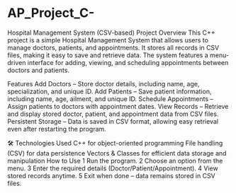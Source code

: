# AP_Project_C-

 Hospital Management System (CSV-based)
 Project Overview
This C++ project is a simple Hospital Management System that allows users to manage doctors, patients, and appointments. It stores all records in CSV files, making it easy to save and retrieve data. The system features a menu-driven interface for adding, viewing, and scheduling appointments between doctors and patients.

Features
 Add Doctors – Store doctor details, including name, age, specialization, and unique ID.
 Add Patients – Save patient information, including name, age, ailment, and unique ID.
 Schedule Appointments – Assign patients to doctors with appointment dates.
 View Records – Retrieve and display stored doctor, patient, and appointment data from CSV files.
 Persistent Storage – Data is saved in CSV format, allowing easy retrieval even after restarting the program.

🛠️ Technologies Used
C++ for object-oriented programming
File handling (CSV) for data persistence
Vectors & Classes for efficient data storage and manipulation
 How to Use
1️ Run the program.
2️ Choose an option from the menu.
3️ Enter the required details (Doctor/Patient/Appointment).
4️ View stored records anytime.
5️ Exit when done – data remains stored in CSV files.


